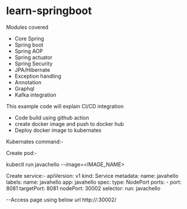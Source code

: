 # learn-springboot

Modules covered
- Core Spring
- Spring boot
- Spring AOP
- Spring actuator
- Spring Security
- JPA/Hibernate
- Exception handling
- Annotation
- Graphql
- Kafka integration

This example code will explain CI/CD integration

- Code build using github action
- create docker image and push to docker hub
- Deploy docker image to kubernates

Kubernates command:-

Create pod:-

kubectl run javachello --image=<IMAGE_NAME>

Create service:-
apiVersion: v1
kind: Service
metadata:
  name: javahello
  labels:
    name: javahello
    app: javahello
spec:
  type: NodePort
  ports:
    - port: 8081
      targetPort: 8081
      nodePort: 30002
  selector:
    run: javachello


--Access page using below url
http://<IP>:30002/
